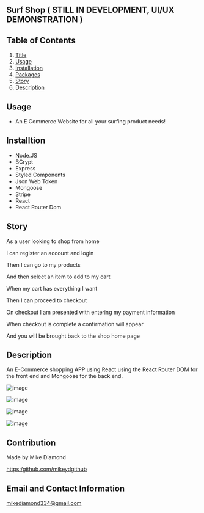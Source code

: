 ## Surf Shop ( STILL IN DEVELOPMENT, UI/UX DEMONSTRATION )

  ## Table of Contents
  1. [Title](#Title)
  2. [Usage](#Usage)
  3. [Installation](#Installtion)
  4. [Packages](#Packages)
  5. [Story](#Story)
  6. [Description](#Description)


  ## Usage

  * An E Commerce Website for all your surfing product needs!

  ## Installtion
  
  * Node.JS
  * BCrypt
  * Express
  * Styled Components
  * Json Web Token
  * Mongoose
  * Stripe
  * React
  * React Router Dom
  
  ## Story

  As a user looking to shop from home
  
  I can register an account and login
  
  Then I can go to my products
  
  And then select an item to add to my cart
  
  When my cart has everything I want
  
  Then I can proceed to checkout
  
  On checkout I am presented with entering my payment information
  
  When checkout is complete a confirmation will appear
  
  And you will be brought back to the shop home page

  ## Description

  An E-Commerce shopping APP using React using the React Router DOM for the front end and Mongoose for the back end.
  
  ![image](https://user-images.githubusercontent.com/94988620/183314738-2d390b22-0939-4367-9e88-a6a9149b168b.png)
  
  ![image](https://user-images.githubusercontent.com/94988620/183314753-6ec53f20-30e0-4045-9258-0c8a02e1357d.png)
  
  ![image](https://user-images.githubusercontent.com/94988620/183314768-a0fdb12e-fb3c-410f-9a9c-d07a2e3ed934.png)
  
  ![image](https://user-images.githubusercontent.com/94988620/183314862-ec4648cd-d8a4-44a0-8298-1acea2834c00.png)
  
 


  ## Contribution

  Made by Mike Diamond
  
  [https:/github.com/mikeydgithub](https:/github.com/mikeydgithub)
  
  ## Email and Contact Information
     
  mikediamond334@gmail.com
